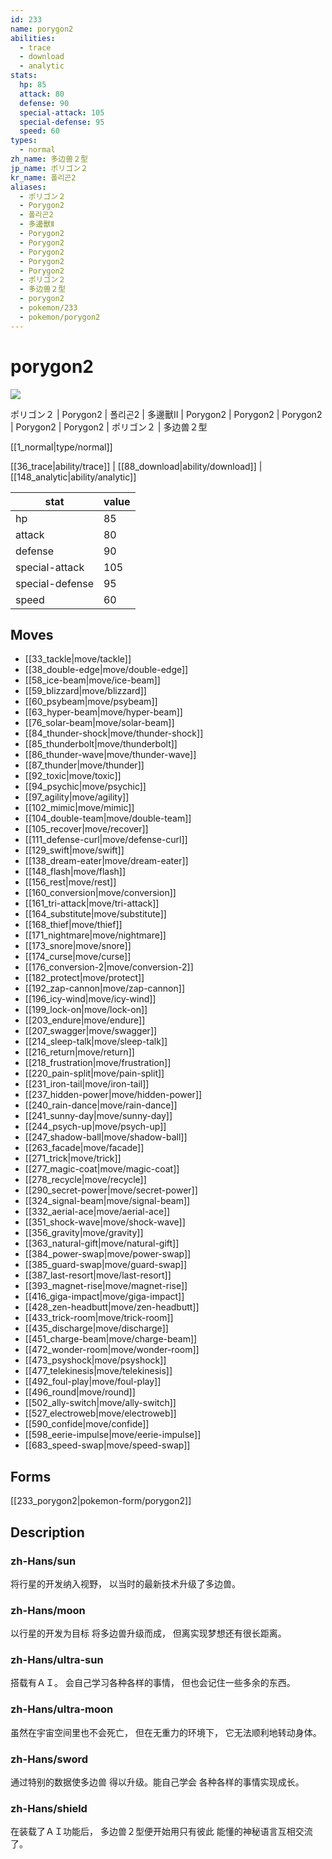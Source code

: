 ```yaml
---
id: 233
name: porygon2
abilities:
  - trace
  - download
  - analytic
stats:
  hp: 85
  attack: 80
  defense: 90
  special-attack: 105
  special-defense: 95
  speed: 60
types:
  - normal
zh_name: 多边兽２型
jp_name: ポリゴン２
kr_name: 폴리곤2
aliases:
  - ポリゴン２
  - Porygon2
  - 폴리곤2
  - 多邊獸Ⅱ
  - Porygon2
  - Porygon2
  - Porygon2
  - Porygon2
  - Porygon2
  - ポリゴン２
  - 多边兽２型
  - porygon2
  - pokemon/233
  - pokemon/porygon2
---
```

# porygon2

![](https://raw.githubusercontent.com/PokeAPI/sprites/master/sprites/pokemon/233.png)

ポリゴン２ | Porygon2 | 폴리곤2 | 多邊獸Ⅱ | Porygon2 | Porygon2 | Porygon2 | Porygon2 | Porygon2 | ポリゴン２ | 多边兽２型

[[1_normal|type/normal]]

[[36_trace|ability/trace]] | [[88_download|ability/download]] | [[148_analytic|ability/analytic]]

|stat|value|
|---|---|
|hp|85|
|attack|80|
|defense|90|
|special-attack|105|
|special-defense|95|
|speed|60|


## Moves

- [[33_tackle|move/tackle]]
- [[38_double-edge|move/double-edge]]
- [[58_ice-beam|move/ice-beam]]
- [[59_blizzard|move/blizzard]]
- [[60_psybeam|move/psybeam]]
- [[63_hyper-beam|move/hyper-beam]]
- [[76_solar-beam|move/solar-beam]]
- [[84_thunder-shock|move/thunder-shock]]
- [[85_thunderbolt|move/thunderbolt]]
- [[86_thunder-wave|move/thunder-wave]]
- [[87_thunder|move/thunder]]
- [[92_toxic|move/toxic]]
- [[94_psychic|move/psychic]]
- [[97_agility|move/agility]]
- [[102_mimic|move/mimic]]
- [[104_double-team|move/double-team]]
- [[105_recover|move/recover]]
- [[111_defense-curl|move/defense-curl]]
- [[129_swift|move/swift]]
- [[138_dream-eater|move/dream-eater]]
- [[148_flash|move/flash]]
- [[156_rest|move/rest]]
- [[160_conversion|move/conversion]]
- [[161_tri-attack|move/tri-attack]]
- [[164_substitute|move/substitute]]
- [[168_thief|move/thief]]
- [[171_nightmare|move/nightmare]]
- [[173_snore|move/snore]]
- [[174_curse|move/curse]]
- [[176_conversion-2|move/conversion-2]]
- [[182_protect|move/protect]]
- [[192_zap-cannon|move/zap-cannon]]
- [[196_icy-wind|move/icy-wind]]
- [[199_lock-on|move/lock-on]]
- [[203_endure|move/endure]]
- [[207_swagger|move/swagger]]
- [[214_sleep-talk|move/sleep-talk]]
- [[216_return|move/return]]
- [[218_frustration|move/frustration]]
- [[220_pain-split|move/pain-split]]
- [[231_iron-tail|move/iron-tail]]
- [[237_hidden-power|move/hidden-power]]
- [[240_rain-dance|move/rain-dance]]
- [[241_sunny-day|move/sunny-day]]
- [[244_psych-up|move/psych-up]]
- [[247_shadow-ball|move/shadow-ball]]
- [[263_facade|move/facade]]
- [[271_trick|move/trick]]
- [[277_magic-coat|move/magic-coat]]
- [[278_recycle|move/recycle]]
- [[290_secret-power|move/secret-power]]
- [[324_signal-beam|move/signal-beam]]
- [[332_aerial-ace|move/aerial-ace]]
- [[351_shock-wave|move/shock-wave]]
- [[356_gravity|move/gravity]]
- [[363_natural-gift|move/natural-gift]]
- [[384_power-swap|move/power-swap]]
- [[385_guard-swap|move/guard-swap]]
- [[387_last-resort|move/last-resort]]
- [[393_magnet-rise|move/magnet-rise]]
- [[416_giga-impact|move/giga-impact]]
- [[428_zen-headbutt|move/zen-headbutt]]
- [[433_trick-room|move/trick-room]]
- [[435_discharge|move/discharge]]
- [[451_charge-beam|move/charge-beam]]
- [[472_wonder-room|move/wonder-room]]
- [[473_psyshock|move/psyshock]]
- [[477_telekinesis|move/telekinesis]]
- [[492_foul-play|move/foul-play]]
- [[496_round|move/round]]
- [[502_ally-switch|move/ally-switch]]
- [[527_electroweb|move/electroweb]]
- [[590_confide|move/confide]]
- [[598_eerie-impulse|move/eerie-impulse]]
- [[683_speed-swap|move/speed-swap]]

## Forms



[[233_porygon2|pokemon-form/porygon2]]

## Description

### zh-Hans/sun

将行星的开发纳入视野，
以当时的最新技术升级了多边兽。

### zh-Hans/moon

以行星的开发为目标
将多边兽升级而成，
但离实现梦想还有很长距离。

### zh-Hans/ultra-sun

搭载有ＡＩ。
会自己学习各种各样的事情，
但也会记住一些多余的东西。

### zh-Hans/ultra-moon

虽然在宇宙空间里也不会死亡，
但在无重力的环境下，
它无法顺利地转动身体。

### zh-Hans/sword

通过特别的数据使多边兽
得以升级。能自己学会
各种各样的事情实现成长。

### zh-Hans/shield

在装载了ＡＩ功能后，
多边兽２型便开始用只有彼此
能懂的神秘语言互相交流了。

